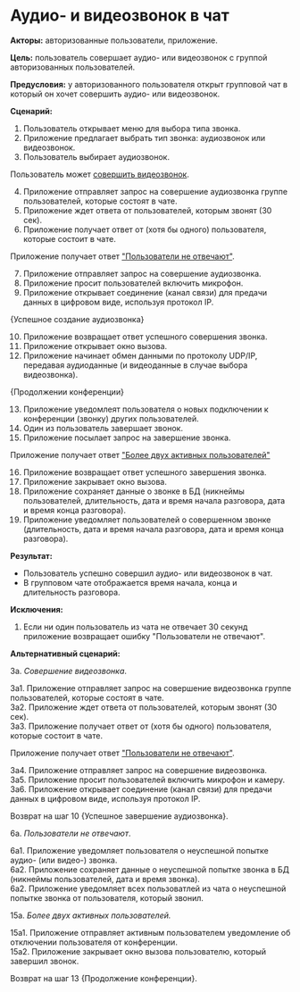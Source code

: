# Аудио- и видеозвонок в чат

**Акторы:** авторизованные пользователи, приложение.

**Цель:** пользователь совершает аудио- или видеозвонок с группой авторизованных пользователей.

**Предусловия:** у авторизованного пользователя открыт групповой чат в который он хочет совершить аудио- или видеозвонок.

**Сценарий:**
1. Пользователь открывает меню для выбора типа звонка.
2. Приложение предлагает выбрать тип звонка: аудиозвонок или видеозвонок.
3. Пользователь выбирает аудиозвонок.

Пользователь может [совершить видеозвонок](#Совершение_видеозвонка).

4. Приложение отправляет запрос на совершение аудиозвонка группе пользователей, которые состоят в чате.
5. Приложение ждет ответа от пользователей, которым звонят (30 сек).
6. Приложение получает ответ от (хотя бы одного) пользователя, которые состоит в чате.

Приложение получает ответ ["Пользователи не отвечают"](#Пользователи_не_отвечают).

7. Приложение отправляет запрос на совершение аудиозвонка.
8. Приложение просит пользователей включить микрофон.
9. Приложение открывает соединение (канал связи) для предачи данных в цифровом виде, используя протокол IP.

{Успешное создание аудиозвонка}

10. Приложение возвращает ответ успешного совершения звонка.
11. Приложение открывает окно вызова.
12. Приложение начинает обмен данными по протоколу UDP/IP, передавая аудиоданные (и видеоданные в случае выбора видеозвонка).

{Продолжении конференции}

13. Приложение уведомлеят пользователя о новых подключении к конференции (звонку) других пользователей.
14. Один из пользователь завершает звонок.
15. Приложение посылает запрос на завершение звонка.

Приложение получает ответ ["Более двух активных пользователей"](#Более_двух_активных_пользователей)

16. Приложение возвращает ответ успешного завершения звонка.
17. Приложение закрывает окно вызова.
18. Приложение сохраняет данные о звонке в БД (никнеймы пользователей, длительность, дата и время начала разговора, дата и время конца разговора).
19. Приложение уведомляет пользователей о совершенном звонке (длительность, дата и время начала разговора, дата и время конца разговора).


**Результат:**
* Пользователь успешно совершил аудио- или видеозвонок в чат.
* В групповом чате отображается время начала, конца и длительность разговора.

**Исключения:**
1. Если ни один пользователь из чата не отвечает 30 секунд приложение возвращает ошибку "Пользователи не отвечают".


**Альтернативный сценарий:**

3а. <a name="Совершение_видеозвонка"></a> *Совершение видеозвонка*.  

3а1. Приложение отправляет запрос на совершение видеозвонка группе пользователей, которые состоят в чате.  
3а2. Приложение ждет ответа от пользователей, которым звонят (30 сек).  
3а3. Приложение получает ответ от (хотя бы одного) пользователя, которые состоит в чате.  

Приложение получает ответ ["Пользователи не отвечают"](#Пользователи_не_отвечают).  

3а4. Приложение отправляет запрос на совершение видеозвонка.  
3а5. Приложение просит пользователей включить микрофон и камеру.  
3а6. Приложение открывает соединение (канал связи) для предачи данных в цифровом виде, используя протокол IP.  

Возврат на шаг 10 {Успешное завершение аудиозвонка}.


6а. <a name="Пользователи_не_отвечают"></a> *Пользователи не отвечают*.  

6а1. Приложение уведомляет пользователя о неуспешной попытке аудио- (или видео-) звонка.  
6а2. Приложение сохраняет данные о неуспешной попытке звонка в БД (никнеймы пользователей, дата и время звонка).   
6а2. Приложение уведомляет всех пользоватлей из чата о неуспешной попытке звонка от пользователя, который звонил.  

15а. <a name="Более_двух_активных_пользователей"></a> *Более двух активных пользователей.*

15а1. Приложение отправляет активным пользователем уведомление об отключении пользователя от конференции.  
15а2. Приложение закрывает окно вызова пользователю, который завершил звонок.

Возврат на шаг 13 {Продолжение конференции}.
